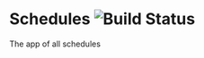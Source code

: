 # Schedules ![Build Status](https://img.shields.io/travis/com/hkamran80/schedules?style=for-the-badge)
The app of all schedules

